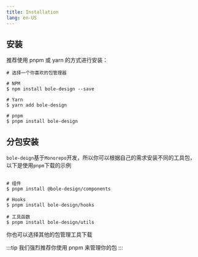 ```yaml
---
title: Installation
lang: en-US
---
```


## 安装

推荐使用 pnpm 或 yarn 的方式进行安装：

```shell
# 选择一个你喜欢的包管理器

# NPM
$ npm install bole-design --save

# Yarn
$ yarn add bole-design

# pnpm
$ pnpm install bole-design
```

## 分包安装

`bole-deign`基于`Monorepo`开发，所以你可以根据自己的需求安装不同的工具包，以下是使用`pnpm`下载的示例

```shell

# 组件
$ pnpm install @bole-design/components

# Hooks
$ pnpm install bole-design/hooks

# 工具函数
$ pnpm install bole-design/utils

```

你也可以选择其他的包管理工具下载

:::tip
我们强烈推荐你使用 pnpm 来管理你的包
:::
